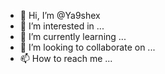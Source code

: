 - 👋 Hi, I’m @Ya9shex
- 👀 I’m interested in ...
- 🌱 I’m currently learning ...
- 💞️ I’m looking to collaborate on ...
- 📫 How to reach me ...

<!---
Ya9shex/Ya9shex is a ✨ special ✨ repository because its `README.md` (this file) appears on your GitHub profile.
You can click the Preview link to take a look at your changes.
--->
